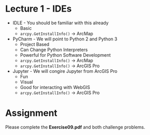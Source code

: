# Lecture 1 - IDEs
- IDLE - You should be familiar with this already
  - Basic
  - ```arcpy.GetInstallInfo()``` -> ArcMap
- PyCharm - We will point to Python 2 and Python 3
  - Project Based
  - Can Change Python Interpreters
  - Powerful for Python Software Development
  - ```arcpy.GetInstallInfo()``` -> ArcMap
  - ```arcpy.GetInstallInfo()``` -> ArcGIS Pro
- Jupyter - We will congire Jupyter from ArcGIS Pro
  - Fun
  - Visual
  - Good for interacting with WebGIS
  - ```arcpy.GetInstallInfo()``` -> ArcGIS Pro

# Assignment
Please complete the **Exercise09.pdf** and both challenge problems.
